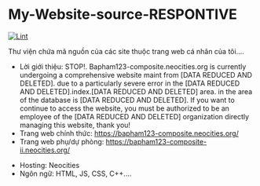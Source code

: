 # My-Website-source-RESPONTIVE
[![Lint](https://github.com/scpwiki/sigma/actions/workflows/lint.yaml/badge.svg)](https://github.com/Bapham12/My-Website-source-RESPONTIVE/actions/workflows/lint.yaml)


Thư viện chứa mã nguồn của các site thuộc trang web cá nhân của tôi....
- Lời giới thiệu:
STOP!. Bapham123-composite.neocities.org is currently undergoing a comprehensive website maint from [DATA REDUCED AND DELETED]. due to a particularly severe error in the [DATA REDUCED AND DELETED].index.[DATA REDUCED AND DELETED] area. in the area of the database is [DATA REDUCED AND DELETED].
If you want to continue to access the website, you must be authorized to be an employee of the [DATA REDUCED AND DELETED] organization directly managing this website, thank you!
- Trang web chính thức: https://bapham123-composite.neocities.org/
- Trang web phụ/dự phòng: https://bapham123-composite-ii.neocities.org/
+ Hosting: Neocities
+ Ngôn ngữ: HTML, JS, CSS, C++....
